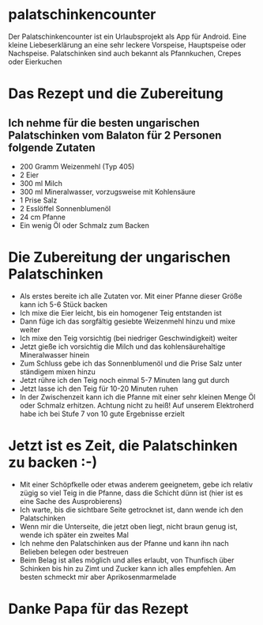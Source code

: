 # palatschinkencounter
Der Palatschinkencounter ist ein Urlaubsprojekt als App für Android. Eine kleine Liebeserklärung an eine sehr leckere Vorspeise, Hauptspeise oder Nachspeise. Palatschinken sind auch bekannt als Pfannkuchen, Crepes oder Eierkuchen
# Das Rezept und die Zubereitung

## Ich nehme für die besten ungarischen Palatschinken vom Balaton für 2 Personen folgende Zutaten

* 200 Gramm Weizenmehl (Typ 405)
* 2 Eier
* 300 ml Milch
* 300 ml Mineralwasser, vorzugsweise mit Kohlensäure
* 1 Prise Salz
* 2 Esslöffel Sonnenblumenöl
* 24 cm Pfanne
* Ein wenig Öl oder Schmalz zum Backen     
# Die Zubereitung der ungarischen Palatschinken
* Als erstes bereite ich alle Zutaten vor. Mit einer Pfanne dieser Größe kann ich 5-6 Stück backen
* Ich mixe die Eier leicht, bis ein homogener Teig entstanden ist
* Dann füge ich das sorgfältig gesiebte Weizenmehl hinzu und mixe weiter
* Ich mixe den Teig vorsichtig (bei niedriger Geschwindigkeit) weiter
* Jetzt gieße ich vorsichtig die Milch und das kohlensäurehaltige Mineralwasser hinein
* Zum Schluss gebe ich das Sonnenblumenöl und die Prise Salz unter ständigem mixen hinzu
* Jetzt rühre ich den Teig noch einmal 5-7 Minuten lang gut durch
* Jetzt lasse ich den Teig für 10-20 Minuten ruhen
* In der Zwischenzeit kann ich die Pfanne mit einer sehr kleinen Menge Öl oder Schmalz erhitzen. Achtung nicht zu heiß! Auf unserem Elektroherd habe ich bei Stufe 7 von 10 gute Ergebnisse erzielt 
# Jetzt ist es Zeit, die Palatschinken zu backen :-)
* Mit einer Schöpfkelle oder etwas anderem geeignetem, gebe ich relativ zügig so viel Teig in die Pfanne, dass die Schicht dünn ist (hier ist es eine Sache des Ausprobierens)
* Ich warte, bis die sichtbare Seite getrocknet ist, dann wende ich den Palatschinken
* Wenn mir die Unterseite, die jetzt oben liegt, nicht braun genug ist, wende ich später ein zweites Mal
* Ich nehme den Palatschinken aus der Pfanne und kann ihn nach Belieben belegen oder bestreuen
* Beim Belag ist alles möglich und alles erlaubt, von Thunfisch über Schinken bis hin zu Zimt und Zucker kann ich alles empfehlen. Am besten schmeckt mir aber Aprikosenmarmelade
# Danke Papa für das Rezept
